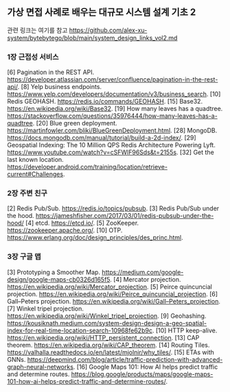 ## 가상 면접 사례로 배우는 대규모 시스템 설계 기초 2
관련 링크는 여기를 참고
https://github.com/alex-xu-system/bytebytego/blob/main/system_design_links_vol2.md

### 1장 근접성 서비스
[6] Pagination in the REST API. https://developer.atlassian.com/server/confluence/pagination-in-the-rest-api/.
[8] Yelp business endpoints. https://www.yelp.com/developers/documentation/v3/business_search.
[10] Redis GEOHASH. https://redis.io/commands/GEOHASH.
[15] Base32. https://en.wikipedia.org/wiki/Base32.
[19] How many leaves has a quadtree. https://stackoverflow.com/questions/35976444/how-many-leaves-has-a-quadtree.
[20] Blue green deployment. https://martinfowler.com/bliki/BlueGreenDeployment.html.
[28] MongoDB. https://docs.mongodb.com/manual/tutorial/build-a-2d-index/.
[29] Geospatial Indexing: The 10 Million QPS Redis Architecture Powering Lyft. https://www.youtube.com/watch?v=cSFWlF96Sds&t=2155s.
[32] Get the last known location. https://developer.android.com/training/location/retrieve-current#Challenges.

### 2장 주변 친구
[2] Redis Pub/Sub. https://redis.io/topics/pubsub.
[3] Redis Pub/Sub under the hood. https://jameshfisher.com/2017/03/01/redis-pubsub-under-the-hood/
[4] etcd. https://etcd.io/.
[5] ZooKeeper. https://zookeeper.apache.org/.
[10] OTP. https://www.erlang.org/doc/design_principles/des_princ.html.

### 3장 구글 맵
[3] Prototyping a Smoother Map. https://medium.com/google-design/google-maps-cb0326d165f5.
[4] Mercator projection. https://en.wikipedia.org/wiki/Mercator_projection.
[5] Peirce quincuncial projection. https://en.wikipedia.org/wiki/Peirce_quincuncial_projection.
[6] Gall–Peters projection. https://en.wikipedia.org/wiki/Gall–Peters_projection.
[7] Winkel tripel projection. https://en.wikipedia.org/wiki/Winkel_tripel_projection.
[9] Geohashing. https://kousiknath.medium.com/system-design-design-a-geo-spatial-index-for-real-time-location-search-10968fe62b9c.
[10] HTTP keep-alive. https://en.wikipedia.org/wiki/HTTP_persistent_connection.
[13] CAP theorem. https://en.wikipedia.org/wiki/CAP_theorem.
[14] Routing Tiles. https://valhalla.readthedocs.io/en/latest/mjolnir/why_tiles/.
[15] ETAs with GNNs. https://deepmind.com/blog/article/traffic-prediction-with-advanced-graph-neural-networks.
[16] Google Maps 101: How AI helps predict traffic and determine routes. https://blog.google/products/maps/google-maps-101-how-ai-helps-predict-traffic-and-determine-routes/.
